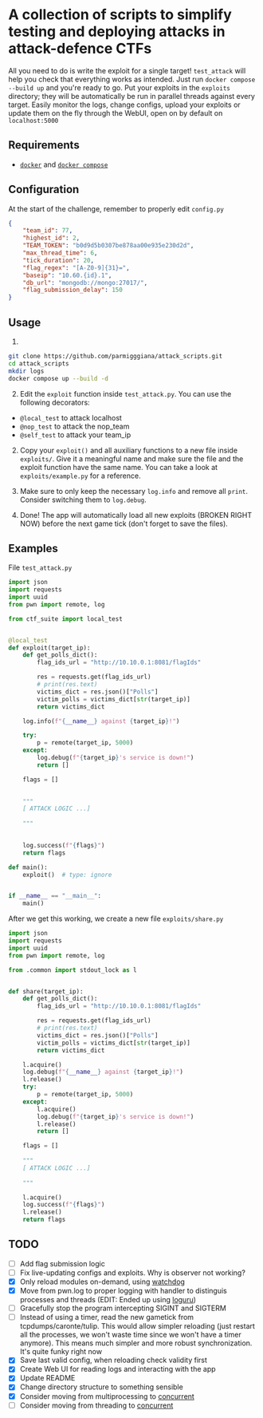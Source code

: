 # A collection of scripts to simplify testing and deploying attacks in attack-defence CTFs
All you need to do is write the exploit for a single target! `test_attack` will 
help you check that everything works as intended. Just run
`docker compose --build up` and you're ready to go. Put your exploits in the `exploits` directory; they will be automatically be run in parallel threads against every target. Easily monitor the logs, change configs, upload your exploits or update them on the fly through the WebUI, open on by default on `localhost:5000`

## Requirements
- [`docker`](https://docs.docker.com/engine/install/) and [`docker compose`](https://docs.docker.com/compose/install/linux/)

## Configuration
At the start of the challenge, remember to properly edit `config.py` 
```json
{    
    "team_id": 77,
    "highest_id": 2,
    "TEAM_TOKEN": "b0d9d5b0307be878aa00e935e230d2d",
    "max_thread_time": 6,
    "tick_duration": 20,
    "flag_regex": "[A-Z0-9]{31}=",
    "baseip": "10.60.{id}.1",
    "db_url": "mongodb://mongo:27017/",
    "flag_submission_delay": 150
}
```

## Usage
1. 
```sh
git clone https://github.com/parmigggiana/attack_scripts.git
cd attack_scripts
mkdir logs
docker compose up --build -d
```

2. Edit the `exploit` function inside `test_attack.py`.
You can use the following decorators:
- `@local_test` to attack localhost
- `@nop_test` to attack the nop_team
- `@self_test` to attack your team_ip

2. Copy your `exploit()` and all auxiliary functions to a new file inside `exploits/`.
Give it a meaningful name and make sure the file and the exploit function 
have the same name. You can take a look at `exploits/example.py` for a reference.

3. Make sure to only keep
the necessary `log.info` and remove all `print`. Consider
switching them to `log.debug`. 

4. Done! The app will automatically load all new exploits (BROKEN RIGHT NOW) before the next game tick (don't forget to save the files).

## Examples
File `test_attack.py` 
```python
import json
import requests
import uuid
from pwn import remote, log

from ctf_suite import local_test


@local_test
def exploit(target_ip):
    def get_polls_dict():
        flag_ids_url = "http://10.10.0.1:8081/flagIds"

        res = requests.get(flag_ids_url)
        # print(res.text)
        victims_dict = res.json()["Polls"]
        victim_polls = victims_dict[str(target_ip)]
        return victims_dict

    log.info(f"{__name__} against {target_ip}!")

    try:
        p = remote(target_ip, 5000)
    except:
        log.debug(f"{target_ip}'s service is down!")
        return []

    flags = []

    
    """
    [ ATTACK LOGIC ...]
    
    """
    

    log.success(f"{flags}")
    return flags

def main():
    exploit()  # type: ignore


if __name__ == "__main__":
    main()
```
After we get this working, we create a new file `exploits/share.py`
```python
import json
import requests
import uuid
from pwn import remote, log

from .common import stdout_lock as l


def share(target_ip):
    def get_polls_dict():
        flag_ids_url = "http://10.10.0.1:8081/flagIds"

        res = requests.get(flag_ids_url)
        # print(res.text)
        victims_dict = res.json()["Polls"]
        victim_polls = victims_dict[str(target_ip)]
        return victims_dict

    l.acquire()
    log.debug(f"{__name__} against {target_ip}!")
    l.release()
    try:
        p = remote(target_ip, 5000)
    except:
        l.acquire()
        log.debug(f"{target_ip}'s service is down!")
        l.release()
        return []

    flags = []
    
    """
    [ ATTACK LOGIC ...]
    
    """

    l.acquire()
    log.success(f"{flags}")
    l.release()
    return flags
```

## TODO
- [ ] Add flag submission logic
- [ ] Fix live-updating configs and exploits. Why is observer not working?
- [x] Only reload modules on-demand, using [watchdog](https://pythonhosted.org/watchdog/quickstart.html#quickstart)
- [x] Move from pwn.log to proper logging with handler to distinguis processes and threads (EDIT: Ended up using [loguru](https://github.com/Delgan/loguru))
- [ ] Gracefully stop the program intercepting SIGINT and SIGTERM
- [ ] Instead of using a timer, read the new gametick from tcpdumps/caronte/tulip. This would allow simpler reloading (just restart all the processes, we won't waste time since we won't have a timer anymore). This means much simpler and more robust synchronization. It's quite funky right now
- [x] Save last valid config, when reloading check validity first
- [x] Create Web UI for reading logs and interacting with the app
- [x] Update README
- [x] Change directory structure to something sensible
- [x] Consider moving from multiprocessing to [concurrent](https://docs.python.org/3/library/concurrent.futures.html)
- [ ] Consider moving from threading to [concurrent](https://docs.python.org/3/library/concurrent.futures.html)